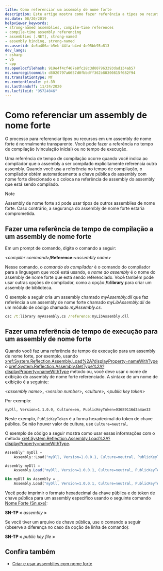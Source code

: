 ```yaml
---
title: Como referenciar um assembly de nome forte
description: Este artigo mostra como fazer referência a tipos ou recursos em um assembly .NET de nome forte, seja em tempo de compilação ou em tempo de execução.
ms.date: 08/20/2019
helpviewer_keywords:
- strong-named assemblies, compile-time references
- compile-time assembly referencing
- assemblies [.NET], strong-named
- assembly binding, strong-named
ms.assetid: 4c6a406a-b5eb-44fa-b4ed-4e95bb95a813
dev_langs:
- csharp
- vb
- cpp
ms.openlocfilehash: 919e4f4cf467e8fc28c3d007963393dad134ab57
ms.sourcegitcommit: d8020797a6657d0fbbdff362b80300815f682f94
ms.translationtype: MT
ms.contentlocale: pt-BR
ms.lasthandoff: 11/24/2020
ms.locfileid: "95724046"
---
```

# <a name="how-to-reference-a-strong-named-assembly"></a>Como referenciar um assembly de nome forte

O processo para referenciar tipos ou recursos em um assembly de nome forte é normalmente transparente. Você pode fazer a referência no tempo de compilação (vinculação inicial) ou no tempo de execução.  
  
Uma referência de tempo de compilação ocorre quando você indica ao compilador que o assembly a ser compilado explicitamente referencia outro assembly. Quando você usa a referência no tempo de compilação, o compilador obtém automaticamente a chave pública do assembly com nome forte direcionado e o coloca na referência de assembly do assembly que está sendo compilado.
  
> [!NOTE]
> Assembly de nome forte só pode usar tipos de outros assemblies de nome forte. Caso contrário, a segurança do assembly de nome forte estaria comprometida.  
  
## <a name="make-a-compile-time-reference-to-a-strong-named-assembly"></a>Fazer uma referência de tempo de compilação a um assembly de nome forte  

Em um prompt de comando, digite o comando a seguir:  

\<*compiler command*>**/Reference:**\<*assembly name*>  

Nesse comando, o *comando do compilador* é o comando do compilador para a linguagem que você está usando, e *nome do assembly* é o nome do assembly de nome forte que está sendo referenciado. Você também pode usar outras opções de compilador, como a opção **/t:library** para criar um assembly de biblioteca.  

O exemplo a seguir cria um assembly chamado *myAssembly.dll* que faz referência a um assembly de nome forte chamado *myLibAssembly.dll* de um módulo de código chamado *myAssembly.cs*.  

```cmd
csc /t:library myAssembly.cs /reference:myLibAssembly.dll  
```  

## <a name="make-a-run-time-reference-to-a-strong-named-assembly"></a>Fazer uma referência de tempo de execução para um assembly de nome forte  
  
Quando você faz uma referência de tempo de execução para um assembly de nome forte, por exemplo, usando <xref:System.Reflection.Assembly.Load%2A?displayProperty=nameWithType> o <xref:System.Reflection.Assembly.GetType%2A?displayProperty=nameWithType> método ou, você deve usar o nome de exibição do assembly de nome forte referenciado. A sintaxe de um nome de exibição é a seguinte:  

\<*assembly name*>**,** \<*version number*>**,** \<*culture*>**,** \<*public key token*>  

Por exemplo:  

```console
myDll, Version=1.1.0.0, Culture=en, PublicKeyToken=03689116d3a4ae33
```  

Neste exemplo, `PublicKeyToken` é a forma hexadecimal do token de chave pública. Se não houver valor de cultura, use `Culture=neutral`.  

O exemplo de código a seguir mostra como usar essas informações com o método <xref:System.Reflection.Assembly.Load%2A?displayProperty=nameWithType>.  

```cpp
Assembly^ myDll =
    Assembly::Load("myDll, Version=1.0.0.1, Culture=neutral, PublicKeyToken=9b35aa32c18d4fb1");
```

```csharp
Assembly myDll =
    Assembly.Load("myDll, Version=1.0.0.1, Culture=neutral, PublicKeyToken=9b35aa32c18d4fb1");
```

```vb
Dim myDll As Assembly = _
    Assembly.Load("myDll, Version=1.0.0.1, Culture=neutral, PublicKeyToken=9b35aa32c18d4fb1")
```

Você pode imprimir o formato hexadecimal da chave pública e do token de chave pública para um assembly específico usando o seguinte comando [Nome Forte (Sn.exe)](../../framework/tools/sn-exe-strong-name-tool.md):  

**SN-TP \<** *assembly* **>**  

Se você tiver um arquivo de chave pública, use o comando a seguir (observe a diferença no caso da opção de linha de comando):  

**SN-TP \<** *public key file* **>**  

## <a name="see-also"></a>Confira também

- [Criar e usar assemblies com nome forte](create-use-strong-named.md)
